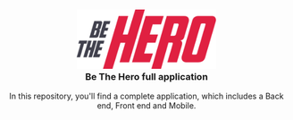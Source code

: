 <h3 align="center">
  <img alt="Be The Hero" title="Be The Hero" src=".github/logo@3x.png" width="250" /> <br/>
  Be The Hero full application
</h3>

<p align="center">In this repository, you'll find a complete application, which includes a Back end, Front end and Mobile.</p>
